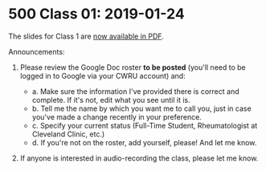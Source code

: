 # 500 Class 01: 2019-01-24

The slides for Class 1 are [now available in PDF](https://github.com/THOMASELOVE/2019-500/blob/master/slides/class01/500_2018_slides_class01.pdf).

Announcements:

1. Please review the Google Doc roster **to be posted** (you'll need to be logged in to Google via your CWRU account) and: 
    - a. Make sure the information I've provided there is correct and complete. If it's not, edit what you see until it is.
    - b. Tell me the name by which you want me to call you, just in case you've made a change recently in your preference.
    - c. Specify your current status (Full-Time Student, Rheumatologist at Cleveland Clinic, etc.)
    - d. If you're not on the roster, add yourself, please! And let me know.

2. If anyone is interested in audio-recording the class, please let me know.
